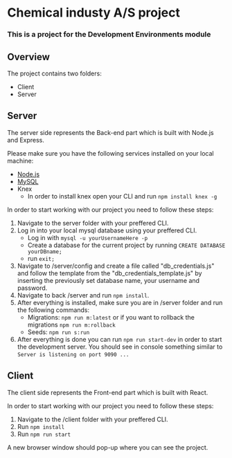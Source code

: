 # Chemical industy A/S project

### This is a project for the Development Environments module

## Overview

The project contains two folders:

- Client
- Server

## Server

The server side represents the Back-end part which is built with Node.js and Express.

Please make sure you have the following services installed on your local machine:

- [Node.js](https://nodejs.org/en/)
- [MySQL](https://dev.mysql.com/doc/mysql-installation-excerpt/5.7/en/)
- Knex
  - In order to install knex open your CLI and run `npm install knex -g`

In order to start working with our project you need to follow these steps:

1. Navigate to the server folder with your preffered CLI.
2. Log in into your local mysql database using your preffered CLI.
   - Log in with `mysql -u yourUsernameHere -p`
   - Create a database for the current project by running `CREATE DATABASE yourDBname;`
   - run `exit;`
3. Navigate to /server/config and create a file called "db_credentials.js" and follow the template from the "db_credentials_template.js" by inserting the previously set database name, your username and password.
4. Navigate to back /server and run `npm install`.
5. After everything is installed, make sure you are in /server folder and run the following commands:
   - Migrations: `npm run m:latest` or if you want to rollback the migrations `npm run m:rollback`
   - Seeds: `npm run s:run`
6. After everything is done you can run `npm run start-dev` in order to start the development server. You should see in console something similar to `Server is listening on port 9090 ...`

## Client

The client side represents the Front-end part which is built with React.

In order to start working with our project you need to follow these steps:

1. Navigate to the /client folder with your preffered CLI.
2. Run `npm install`
3. Run `npm run start`

A new browser window should pop-up where you can see the project.

